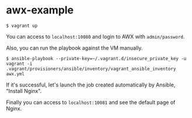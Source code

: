 # awx-example

```console
$ vagrant up
```

You can access to `localhost:10080` and login to AWX with `admin/password`.

Also, you can run the playbook against the VM manually.

```console
$ ansible-playbook --private-key=~/.vagrant.d/insecure_private_key -u vagrant -i .vagrant/provisioners/ansible/inventory/vagrant_ansible_inventory awx.yml
```

If it's successful, let's launch the job created automatically by Ansible, "Install Nginx".

Finally you can access to `localhost:10081` and see the default page of Nginx.
